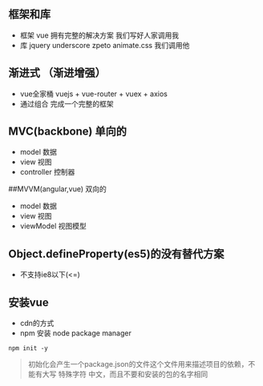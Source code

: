 ## 框架和库
- 框架 vue 拥有完整的解决方案 我们写好人家调用我
- 库 jquery underscore zpeto animate.css 我们调用他
## 渐进式 （渐进增强）
- vue全家桶 vuejs + vue-router + vuex + axios
- 通过组合 完成一个完整的框架
## MVC(backbone) 单向的
- model 数据
- view 视图
- controller 控制器

##MVVM(angular,vue) 双向的
- model 数据
- view 视图
- viewModel 视图模型

## Object.defineProperty(es5)的没有替代方案
- 不支持ie8以下(<=)
## 安装vue
- cdn的方式
- npm 安装 node package manager 
```
npm init -y
```
>初始化会产生一个package.json的文件这个文件用来描述项目的依赖，不能有大写 特殊字符 中文，而且不要和安装的包的名字相同